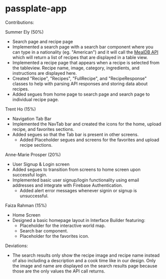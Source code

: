 # passplate-app

Contributions:

Summer Ely (50%)
- Search page and recipe page
- Implemented a search page with a search bar component where you can type in a nationality (eg. "American") and it will call the [MealDB API](https://www.themealdb.com/api.php) which will return a list of recipes that are displayed in a table view.
- Implemented a recipe page that appears when a recipe is selected from the tableview. Recipe name, image, category, ingredients, and instructions are displayed here.
- Created "Recipe", "Recipes", "FullRecipe", and "RecipeResponse" classes to help with parsing API responses and storing data about recipes. 
- Added segues from home page to search page and search page to individual recipe page.

Trent Ho (15%)
- Navigation Tab Bar
- Implemented the NavTab bar and created the icons for the home, upload recipe, and favorites sections.
- Added segues so that the Tab bar is present in other screens.
  - Added Placeholder segues and screens for the favorites and upload recipe sections.

Anne-Marie Prosper (20%)
- User Signup & Login screen
- Added segues to transition from screens to home screen upon successful login.
- Implemented basic user signup/login functionality using email addresses and integrate with Firebase Authentication.
  - Added alert error messages whenever signin or signup is unsuccessful.


Faiza Rahman (15%)
- Home Screen
- Designed a basic homepage layout in Interface Builder featuring:
  - Placeholder for the interactive world map.
  - Search bar component.
  - Placeholder for the favorites icon.


Deviations:
- The search results only show the recipe image and recipe name instead of also including a description and a cook time like in our design. Only the image and name are displayed on the search results page because those are the only values the API call returns.
